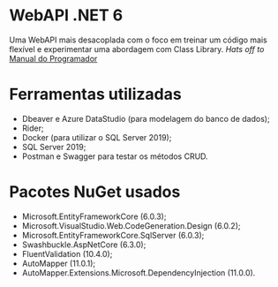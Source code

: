 # WebAPI .NET 6
Uma WebAPI mais desacoplada com o foco em treinar um código mais flexível e experimentar uma abordagem com Class Library.
_Hats off to_ [Manual do Programador](https://www.youtube.com/channel/UC04YVnhnmUBDPnkKgV-75vQ)

# Ferramentas utilizadas
- Dbeaver e Azure DataStudio (para modelagem do banco de dados);
- Rider;
- Docker (para utilizar o SQL Server 2019);
- SQL Server 2019;
- Postman e Swagger para testar os métodos CRUD.

# Pacotes NuGet usados
- Microsoft.EntityFrameworkCore (6.0.3);
- Microsoft.VisualStudio.Web.CodeGeneration.Design (6.0.2);
- Microsoft.EntityFrameworkCore.SqlServer (6.0.3);
- Swashbuckle.AspNetCore (6.3.0);
- FluentValidation (10.4.0);
- AutoMapper (11.0.1);
- AutoMapper.Extensions.Microsoft.DependencyInjection (11.0.0).

